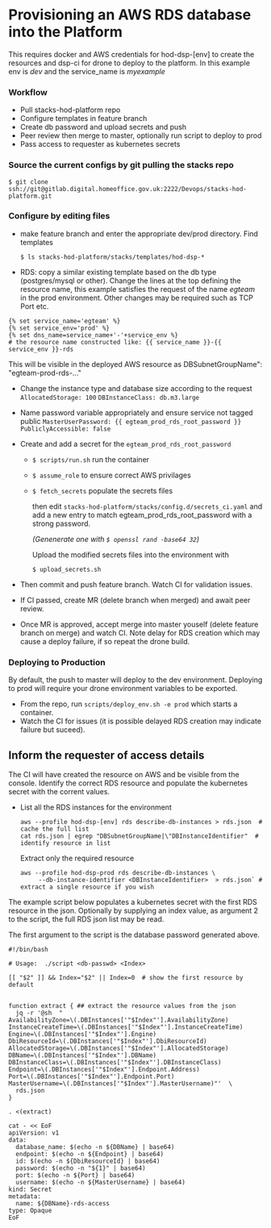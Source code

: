 # Provisioning an AWS RDS database into the Platform

This requires docker and AWS credentials for hod-dsp-[env] to create the resources and dsp-ci for drone to deploy to the platform. In this example env is _dev_ and the service_name is _myexample_


### Workflow
 - Pull stacks-hod-platform repo
 - Configure templates in feature branch
 - Create db password and upload secrets and push
 - Peer review then merge to master, optionally run script to deploy to prod
 - Pass access to requester as kubernetes secrets


### Source the current configs by git pulling the stacks repo

`$ git clone ssh://git@gitlab.digital.homeoffice.gov.uk:2222/Devops/stacks-hod-platform.git`

### Configure by editing files

* make feature branch and enter the appropriate dev/prod directory.
  Find templates 
  
  `$ ls stacks-hod-platform/stacks/templates/hod-dsp-*`

* RDS: copy a similar existing template based on the db type (postgres/mysql or other).
  Change the lines at the top defining the resource name, this example satisfies the request of the name _egteam_ in the prod environment. Other changes may be required such as TCP Port etc.
  
```
{% set service_name='egteam' %}
{% set service_env='prod' %}
{% set dns_name=service_name+'-'+service_env %}
# the resource name constructed like: {{ service_name }}-{{ service_env }}-rds
```
This will be visible in the deployed AWS resource as DBSubnetGroupName": "egteam-prod-rds-..."

  - Change the instance type and database size according to the request
    `AllocatedStorage: 100`
    `DBInstanceClass: db.m3.large`

  - Name password variable appropriately and ensure service not tagged public
    `MasterUserPassword: {{ egteam_prod_rds_root_password }}`
    `PubliclyAccessible: false`

  - Create and add a secret for the `egteam_prod_rds_root_password` 
    - `$ scripts/run.sh` run the container
    - `$ assume_role` to ensure correct AWS privilages
    - `$ fetch_secrets` populate the secrets files 

      then edit `stacks-hod-platform/stacks/config.d/secrets_ci.yaml`
      and add a new entry to match egteam_prod_rds_root_password with a strong password.
    
      _(Genenerate one with `$ openssl rand -base64 32`)_
    
      Upload the modified secrets files into the environment with
      
      `$ upload_secrets.sh`
    
  - Then commit and push feature branch. Watch CI for validation issues.
 
  - If CI passed, create MR (delete branch when merged) and await peer review.

  - Once MR is approved, accept merge into master youself (delete feature branch on merge) and watch CI.
    Note delay for RDS creation which may cause a deploy failure, if so repeat the drone build.


### Deploying to Production

By default, the push to master will deploy to the dev environment. 
Deploying to prod will require your drone environment variables to be exported.

  - From the repo, run `scripts/deploy_env.sh -e prod` which starts a container.
  - Watch the CI for issues (it is possible delayed RDS creation may indicate failure but suceed).


## Inform the requester of access details

The CI will have created the resource on AWS and be visible from the console. Identify the correct RDS resource and populate the kubernetes secret with the corrent values.

  - List all the RDS instances for the environment
    
    ```
    aws --profile hod-dsp-[env] rds describe-db-instances > rds.json  # cache the full list
    cat rds.json | egrep "DBSubnetGroupName|\"DBInstanceIdentifier"  # identify resource in list
    ```
    Extract only the required resource
    ```
    aws --profile hod-dsp-prod rds describe-db-instances \
         --db-instance-identifier <DBInstanceIdentifier>  > rds.json` # extract a single resource if you wish
    ```
  
    
The example script below populates a kubernetes secret with the first RDS resource in the json. Optionally by supplying an index value, as argument 2 to the script, the full RDS json list may be read.

The first argument to the script is the database password generated above.
    

```
#!/bin/bash

# Usage:  ./script <db-passwd> <Index>

[[ "$2" ]] && Index="$2" || Index=0  # show the first resource by default


function extract { ## extract the resource values from the json
  jq -r '@sh  "
AvailabilityZone=\(.DBInstances['"$Index"'].AvailabilityZone)   
InstanceCreateTime=\(.DBInstances['"$Index"'].InstanceCreateTime)
Engine=\(.DBInstances['"$Index"'].Engine)
DbiResourceId=\(.DBInstances['"$Index"'].DbiResourceId)
AllocatedStorage=\(.DBInstances['"$Index"'].AllocatedStorage)
DBName=\(.DBInstances['"$Index"'].DBName)
DBInstanceClass=\(.DBInstances['"$Index"'].DBInstanceClass)
Endpoint=\(.DBInstances['"$Index"'].Endpoint.Address)
Port=\(.DBInstances['"$Index"'].Endpoint.Port)
MasterUsername=\(.DBInstances['"$Index"'].MasterUsername)"'  \
  rds.json
}

. <(extract)

cat - << EoF
apiVersion: v1
data:
  database_name: $(echo -n ${DBName} | base64)
  endpoint: $(echo -n ${Endpoint} | base64)
  id: $(echo -n ${DbiResourceId} | base64)
  password: $(echo -n "${1}" | base64)
  port: $(echo -n ${Port} | base64)
  username: $(echo -n ${MasterUsername} | base64)
kind: Secret
metadata:
  name: ${DBName}-rds-access
type: Opaque
EoF

```
